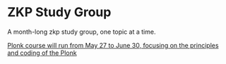 # ZKP Study Group
A month-long zkp study group, one topic at a time.

[Plonk course will run from May 27 to June 30, focusing on the principles and coding of the Plonk](https://github.com/Antalpha-Labs/zkp-study-group/tree/main/Plonk)
